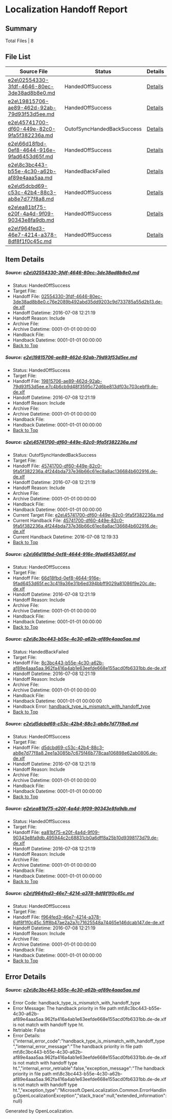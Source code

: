 # <a name='report-top'></a> Localization Handoff Report

## Summary
 Total Files | 8

## File List
 Source File | Status | Details 
 ----------- | ------ | ------- 
 [e2e\02554330-3fdf-4646-80ec-3de38ad8b8e0.md](https://github.com/OpenLocalizationTestOrg/oltest/blob/efb2bc75c207966e72cffbe17da10289e1070c33/e2e/02554330-3fdf-4646-80ec-3de38ad8b8e0.md) | HandedOffSuccess | [Details](#f7da4b1731af2ff9338a11d3da092f4978c8d3621)
 [e2e\19815706-ae89-462d-92ab-79d93f53d5ee.md](https://github.com/OpenLocalizationTestOrg/oltest/blob/34812fb610638e4a22e76d22d76be65ec95900c9/e2e/19815706-ae89-462d-92ab-79d93f53d5ee.md) | HandedOffSuccess | [Details](#373fc37ef7b33e1c00e366d9ef740648883624132)
 [e2e\45741700-df60-449e-82c0-9fa5f382236a.md](https://github.com/OpenLocalizationTestOrg/oltest/blob/4ac60e49d89a85b106c52a11004c2a835f4d6301/e2e/45741700-df60-449e-82c0-9fa5f382236a.md) | OutofSyncHandedBackSuccess | [Details](#67afc1e9c6f7992514bce8fdadc4b2e86fb88fb34)
 [e2e\66d18fbd-0ef8-4644-916e-9fad6453d65f.md](https://github.com/OpenLocalizationTestOrg/oltest/blob/22f6b967f2ca85dd1cdac3afa65f517e8b19aae9/e2e/66d18fbd-0ef8-4644-916e-9fad6453d65f.md) | HandedOffSuccess | [Details](#2bfd023f7fa756f6aab6254db37265eed4b282aa7)
 [e2e\8c3bc443-b55e-4c30-a62b-af89e4aaa5aa.md](https://github.com/OpenLocalizationTestOrg/oltest/blob/675eb92de6ee17b15328a991f237288db6ba8240/e2e/8c3bc443-b55e-4c30-a62b-af89e4aaa5aa.md) | HandedBackFailed | [Details](#33545572e4e8344da38d792113cd97783b8cc8f610)
 [e2e\d5dcbd69-c53c-42b4-88c3-ab8e7d77f8a8.md](https://github.com/OpenLocalizationTestOrg/oltest/blob/cec42e01c267945733e7f3b0079e602cf4f28327/e2e/d5dcbd69-c53c-42b4-88c3-ab8e7d77f8a8.md) | HandedOffSuccess | [Details](#5414434c093e905c7d47fe8a21d2c07eddf02ad612)
 [e2e\ea81bf75-e20f-4a4d-9f09-90343e8fa9db.md](https://github.com/OpenLocalizationTestOrg/oltest/blob/3b57d86deffe09f8fe0579767958971763bd4ca7/e2e/ea81bf75-e20f-4a4d-9f09-90343e8fa9db.md) | HandedOffSuccess | [Details](#2f3a2eb7bed49e5253782df7d64441780ad9d42114)
 [e2e\f964fed3-46e7-4214-a378-8df8f1f0c45c.md](https://github.com/OpenLocalizationTestOrg/oltest/blob/0d9f421f70364baf8a0159cd36a2efb2215fc70c/e2e/f964fed3-46e7-4214-a378-8df8f1f0c45c.md) | HandedOffSuccess | [Details](#08f1c26c05317ce8196831bccdd1301c6ee16f4215)

## Item Details
##### <a name='f7da4b1731af2ff9338a11d3da092f4978c8d3621'></a> Source: [e2e\02554330-3fdf-4646-80ec-3de38ad8b8e0.md](https://github.com/OpenLocalizationTestOrg/oltest/blob/efb2bc75c207966e72cffbe17da10289e1070c33/e2e/02554330-3fdf-4646-80ec-3de38ad8b8e0.md)
* Status: HandedOffSuccess
* Target File: 
* Handoff File: [02554330-3fdf-4646-80ec-3de38ad8b8e0.c76e2089b492abd35dd9203c9d733785a55d2b13.de-de.xlf](https://github.com/OpenLocalizationTestOrg/olhandoff-e2e/blob/0f043b58bf6339871b4f40d44aefd9ff309ee2d2/ol-handoff/OpenLocalizationTestOrg/oltest-dede-fly/ci/mt/02554330-3fdf-4646-80ec-3de38ad8b8e0.c76e2089b492abd35dd9203c9d733785a55d2b13.de-de.xlf)
* Handoff Datetime: 2016-07-08 12:21:19
* Handoff Reason: Include
* Archive File: 
* Archive Datetime: 0001-01-01 00:00:00
* Handback File: 
* Handback Datetime: 0001-01-01 00:00:00
* [Back to Top](#report-top)

##### <a name='373fc37ef7b33e1c00e366d9ef740648883624132'></a> Source: [e2e\19815706-ae89-462d-92ab-79d93f53d5ee.md](https://github.com/OpenLocalizationTestOrg/oltest/blob/34812fb610638e4a22e76d22d76be65ec95900c9/e2e/19815706-ae89-462d-92ab-79d93f53d5ee.md)
* Status: HandedOffSuccess
* Target File: 
* Handoff File: [19815706-ae89-462d-92ab-79d93f53d5ee.e7c4b6cb9d48f3595c72d6be813df03c703cebf9.de-de.xlf](https://github.com/OpenLocalizationTestOrg/olhandoff-e2e/blob/0f043b58bf6339871b4f40d44aefd9ff309ee2d2/ol-handoff/OpenLocalizationTestOrg/oltest-dede-fly/ci/mt/19815706-ae89-462d-92ab-79d93f53d5ee.e7c4b6cb9d48f3595c72d6be813df03c703cebf9.de-de.xlf)
* Handoff Datetime: 2016-07-08 12:21:19
* Handoff Reason: Include
* Archive File: 
* Archive Datetime: 0001-01-01 00:00:00
* Handback File: 
* Handback Datetime: 0001-01-01 00:00:00
* [Back to Top](#report-top)

##### <a name='67afc1e9c6f7992514bce8fdadc4b2e86fb88fb34'></a> Source: [e2e\45741700-df60-449e-82c0-9fa5f382236a.md](https://github.com/OpenLocalizationTestOrg/oltest/blob/4ac60e49d89a85b106c52a11004c2a835f4d6301/e2e/45741700-df60-449e-82c0-9fa5f382236a.md)
* Status: OutofSyncHandedBackSuccess
* Target File: 
* Handoff File: [45741700-df60-449e-82c0-9fa5f382236a.4f244bda737e36b66c61ec8a8ac136684b602916.de-de.xlf](https://github.com/OpenLocalizationTestOrg/olhandoff-e2e/blob/0f043b58bf6339871b4f40d44aefd9ff309ee2d2/ol-handoff/OpenLocalizationTestOrg/oltest-dede-fly/ci/mt/45741700-df60-449e-82c0-9fa5f382236a.4f244bda737e36b66c61ec8a8ac136684b602916.de-de.xlf)
* Handoff Datetime: 2016-07-08 12:21:19
* Handoff Reason: Include
* Archive File: 
* Archive Datetime: 0001-01-01 00:00:00
* Handback File: 
* Handback Datetime: 0001-01-01 00:00:00
* Current Target File: [e2e\45741700-df60-449e-82c0-9fa5f382236a.md](https://github.com/OpenLocalizationTestOrg/oltest-dede-fly/blob/33ceebd4a8eaef56477e6dc616380467d1a81b8a/e2e/45741700-df60-449e-82c0-9fa5f382236a.md)
* Current Handback File: [45741700-df60-449e-82c0-9fa5f382236a.4f244bda737e36b66c61ec8a8ac136684b602916.de-de.xlf](https://github.com/OpenLocalizationTestOrg/olhandback-e2e/blob/0276dae6400acb6351995934eba1c9fb9918304a/ol-handback/OpenLocalizationTestOrg/oltest-dede-fly/ci/45741700-df60-449e-82c0-9fa5f382236a.4f244bda737e36b66c61ec8a8ac136684b602916.de-de.xlf)
* Current Handback Datetime: 2016-07-08 12:19:33
* [Back to Top](#report-top)

##### <a name='2bfd023f7fa756f6aab6254db37265eed4b282aa7'></a> Source: [e2e\66d18fbd-0ef8-4644-916e-9fad6453d65f.md](https://github.com/OpenLocalizationTestOrg/oltest/blob/22f6b967f2ca85dd1cdac3afa65f517e8b19aae9/e2e/66d18fbd-0ef8-4644-916e-9fad6453d65f.md)
* Status: HandedOffSuccess
* Target File: 
* Handoff File: [66d18fbd-0ef8-4644-916e-9fad6453d65f.ec3c419a36e31b6ed394bbff9029a81086f9e20c.de-de.xlf](https://github.com/OpenLocalizationTestOrg/olhandoff-e2e/blob/0f043b58bf6339871b4f40d44aefd9ff309ee2d2/ol-handoff/OpenLocalizationTestOrg/oltest-dede-fly/ci/mt/66d18fbd-0ef8-4644-916e-9fad6453d65f.ec3c419a36e31b6ed394bbff9029a81086f9e20c.de-de.xlf)
* Handoff Datetime: 2016-07-08 12:21:19
* Handoff Reason: Include
* Archive File: 
* Archive Datetime: 0001-01-01 00:00:00
* Handback File: 
* Handback Datetime: 0001-01-01 00:00:00
* [Back to Top](#report-top)

##### <a name='33545572e4e8344da38d792113cd97783b8cc8f610'></a> Source: [e2e\8c3bc443-b55e-4c30-a62b-af89e4aaa5aa.md](https://github.com/OpenLocalizationTestOrg/oltest/blob/675eb92de6ee17b15328a991f237288db6ba8240/e2e/8c3bc443-b55e-4c30-a62b-af89e4aaa5aa.md)
* Status: HandedBackFailed
* Target File: 
* Handoff File: [8c3bc443-b55e-4c30-a62b-af89e4aaa5aa.962fa416a4ab1e63eefde668e155acd0fb6331bb.de-de.xlf](https://github.com/OpenLocalizationTestOrg/olhandoff-e2e/blob/0f043b58bf6339871b4f40d44aefd9ff309ee2d2/ol-handoff/OpenLocalizationTestOrg/oltest-dede-fly/ci/mt/8c3bc443-b55e-4c30-a62b-af89e4aaa5aa.962fa416a4ab1e63eefde668e155acd0fb6331bb.de-de.xlf)
* Handoff Datetime: 2016-07-08 12:21:19
* Handoff Reason: Include
* Archive File: 
* Archive Datetime: 0001-01-01 00:00:00
* Handback File: 
* Handback Datetime: 0001-01-01 00:00:00
* Handback Error: [handback_type_is_mismatch_with_handoff_type](#33545572e4e8344da38d792113cd97783b8cc8f610handback_type_is_mismatch_with_handoff_type)
* [Back to Top](#report-top)

##### <a name='5414434c093e905c7d47fe8a21d2c07eddf02ad612'></a> Source: [e2e\d5dcbd69-c53c-42b4-88c3-ab8e7d77f8a8.md](https://github.com/OpenLocalizationTestOrg/oltest/blob/cec42e01c267945733e7f3b0079e602cf4f28327/e2e/d5dcbd69-c53c-42b4-88c3-ab8e7d77f8a8.md)
* Status: HandedOffSuccess
* Target File: 
* Handoff File: [d5dcbd69-c53c-42b4-88c3-ab8e7d77f8a8.2ee1a3085b7c675f46b778caa106898e62ab0806.de-de.xlf](https://github.com/OpenLocalizationTestOrg/olhandoff-e2e/blob/0f043b58bf6339871b4f40d44aefd9ff309ee2d2/ol-handoff/OpenLocalizationTestOrg/oltest-dede-fly/ci/mt/d5dcbd69-c53c-42b4-88c3-ab8e7d77f8a8.2ee1a3085b7c675f46b778caa106898e62ab0806.de-de.xlf)
* Handoff Datetime: 2016-07-08 12:21:19
* Handoff Reason: Include
* Archive File: 
* Archive Datetime: 0001-01-01 00:00:00
* Handback File: 
* Handback Datetime: 0001-01-01 00:00:00
* [Back to Top](#report-top)

##### <a name='2f3a2eb7bed49e5253782df7d64441780ad9d42114'></a> Source: [e2e\ea81bf75-e20f-4a4d-9f09-90343e8fa9db.md](https://github.com/OpenLocalizationTestOrg/oltest/blob/3b57d86deffe09f8fe0579767958971763bd4ca7/e2e/ea81bf75-e20f-4a4d-9f09-90343e8fa9db.md)
* Status: HandedOffSuccess
* Target File: 
* Handoff File: [ea81bf75-e20f-4a4d-9f09-90343e8fa9db.495944c2c68831cb0a6dff8a25b10d9398173d79.de-de.xlf](https://github.com/OpenLocalizationTestOrg/olhandoff-e2e/blob/0f043b58bf6339871b4f40d44aefd9ff309ee2d2/ol-handoff/OpenLocalizationTestOrg/oltest-dede-fly/ci/mt/ea81bf75-e20f-4a4d-9f09-90343e8fa9db.495944c2c68831cb0a6dff8a25b10d9398173d79.de-de.xlf)
* Handoff Datetime: 2016-07-08 12:21:19
* Handoff Reason: Include
* Archive File: 
* Archive Datetime: 0001-01-01 00:00:00
* Handback File: 
* Handback Datetime: 0001-01-01 00:00:00
* [Back to Top](#report-top)

##### <a name='08f1c26c05317ce8196831bccdd1301c6ee16f4215'></a> Source: [e2e\f964fed3-46e7-4214-a378-8df8f1f0c45c.md](https://github.com/OpenLocalizationTestOrg/oltest/blob/0d9f421f70364baf8a0159cd36a2efb2215fc70c/e2e/f964fed3-46e7-4214-a378-8df8f1f0c45c.md)
* Status: HandedOffSuccess
* Target File: 
* Handoff File: [f964fed3-46e7-4214-a378-8df8f1f0c45c.5ff8b47ae2a2a7c71625548a74465e146dcab147.de-de.xlf](https://github.com/OpenLocalizationTestOrg/olhandoff-e2e/blob/0f043b58bf6339871b4f40d44aefd9ff309ee2d2/ol-handoff/OpenLocalizationTestOrg/oltest-dede-fly/ci/mt/f964fed3-46e7-4214-a378-8df8f1f0c45c.5ff8b47ae2a2a7c71625548a74465e146dcab147.de-de.xlf)
* Handoff Datetime: 2016-07-08 12:21:19
* Handoff Reason: Include
* Archive File: 
* Archive Datetime: 0001-01-01 00:00:00
* Handback File: 
* Handback Datetime: 0001-01-01 00:00:00
* [Back to Top](#report-top)


## Error Details
##### <a name='33545572e4e8344da38d792113cd97783b8cc8f610handback_type_is_mismatch_with_handoff_type'></a> Source: [e2e\8c3bc443-b55e-4c30-a62b-af89e4aaa5aa.md](#33545572e4e8344da38d792113cd97783b8cc8f610)
* Error Code: handback_type_is_mismatch_with_handoff_type
* Error Message: The handback priority in file path mt\8c3bc443-b55e-4c30-a62b-af89e4aaa5aa.962fa416a4ab1e63eefde668e155acd0fb6331bb.de-de.xlf is not match with handoff type ht.
* Retriable: False
* Error Details: {"internal_error_code":"handback_type_is_mismatch_with_handoff_type","internal_error_message":"The handback priority in file path mt\\8c3bc443-b55e-4c30-a62b-af89e4aaa5aa.962fa416a4ab1e63eefde668e155acd0fb6331bb.de-de.xlf is not match with handoff type ht.","internal_error_retriable":false,"exception_message":"The handback priority in file path mt\\8c3bc443-b55e-4c30-a62b-af89e4aaa5aa.962fa416a4ab1e63eefde668e155acd0fb6331bb.de-de.xlf is not match with handoff type ht.","exception_type":"Microsoft.OpenLocalization.Common.ErrorHandling.OpenLocalizationException","stack_trace":null,"extended_information":null}


Generated by OpenLocalization.
